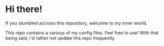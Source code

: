 # Hi there!

If you stumbled accross this repository, welcome to my inner world.

This repo contains a various of my config files. Feel free to use!
With that being said, i'd rather not update this repo frequently.
